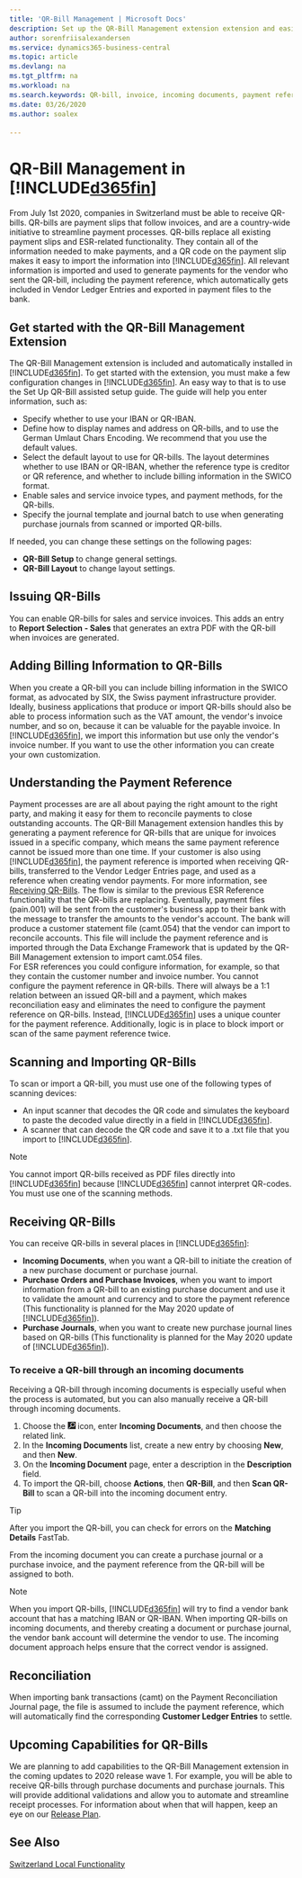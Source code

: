```yaml
---
title: 'QR-Bill Management | Microsoft Docs'
description: Set up the QR-Bill Management extension extension and easily generate, send, and import QR-bills.
author: sorenfriisalexandersen
ms.service: dynamics365-business-central
ms.topic: article
ms.devlang: na
ms.tgt_pltfrm: na
ms.workload: na
ms.search.keywords: QR-bill, invoice, incoming documents, payment reference
ms.date: 03/26/2020
ms.author: soalex

---
```

# QR-Bill Management in [!INCLUDE[d365fin](../../includes/d365fin_md.md)]
From July 1st 2020, companies in Switzerland must be able to receive QR-bills. QR-bills are payment slips that follow invoices, and are a country-wide initiative to streamline payment processes. QR-bills replace all existing payment slips and ESR-related functionality. They contain all of the information needed to make payments, and a QR code on the payment slip makes it easy to import the information into [!INCLUDE[d365fin](../../includes/d365fin_md.md)]. All relevant information is imported and used to generate payments for the vendor who sent the QR-bill, including the payment reference, which automatically gets included in Vendor Ledger Entries and exported in payment files to the bank.

## Get started with the QR-Bill Management Extension
The QR-Bill Management extension is included and automatically installed in [!INCLUDE[d365fin](../../includes/d365fin_md.md)]. To get started with the extension, you must make a few configuration changes in [!INCLUDE[d365fin](../../includes/d365fin_md.md)]. An easy way to that is to use the Set Up QR-Bill assisted setup guide. The guide will help you enter information, such as:

* Specify whether to use your IBAN or QR-IBAN.
* Define how to display names and address on QR-bills, and to use the German Umlaut Chars Encoding. We recommend that you use the default values.
* Select the default layout to use for QR-bills. The layout determines whether to use IBAN or QR-IBAN, whether the reference type is creditor or QR reference, and whether to include billing information in the SWICO format.
* Enable sales and service invoice types, and payment methods, for the QR-bills.
* Specify the journal template and journal batch to use when generating purchase journals from scanned or imported QR-bills.

If needed, you can change these settings on the following pages: 

* **QR-Bill Setup** to change general settings. 
* **QR-Bill Layout** to change layout settings.

## Issuing QR-Bills
You can enable QR-bills for sales and service invoices. This adds an entry to **Report Selection - Sales** that generates an extra PDF with the QR-bill when invoices are generated. 

## Adding Billing Information to QR-Bills
When you create a QR-bill you can include billing information in the SWICO format, as advocated by SIX, the Swiss payment infrastructure provider. Ideally, business applications that produce or import QR-bills should also be able to process information such as the VAT amount, the vendor's invoice number, and so on, because it can be valuable for the payable invoice. In [!INCLUDE[d365fin](../../includes/d365fin_md.md)], we import this information but use only the vendor's invoice number. If you want to use the other information you can create your own customization.

## Understanding the Payment Reference
Payment processes are are all about paying the right amount to the right party, and making it easy for them to reconcile payments to close outstanding accounts. The QR-Bill Management extension handles this by generating a payment reference for QR-bills that are unique for invoices issued in a specific company, which means the same payment reference cannot be issued more than one time. If your customer is also using [!INCLUDE[d365fin](../../includes/d365fin_md.md)], the payment reference is imported when receiving QR-bills, transferred to the Vendor Ledger Entries page, and used as a reference when creating vendor payments. For more information, see [Receiving QR-Bills](ui-extensions-swiss-qr-bill.md#receiving-qr-bills). The flow is similar to the previous ESR Reference functionality that the QR-bills are replacing. Eventually, payment files (pain.001) will be sent from the customer's business app to their bank with the message to transfer the amounts to the vendor's account. The bank will produce a customer statement file (camt.054) that the vendor can import to reconcile accounts. This file will include the payment reference and is imported through the Data Exchange Framework that is updated by the QR-Bill Management extension to import camt.054 files.  
For ESR references you could configure information, for example, so that they contain the customer number and invoice number. You cannot configure the payment reference in QR-bills. There will always be a 1:1 relation between an issued QR-bill and a payment, which makes reconciliation easy and eliminates the need to configure the payment reference on QR-bills. Instead, [!INCLUDE[d365fin](../../includes/d365fin_md.md)] uses a unique counter for the payment reference. Additionally, logic is in place to block import or scan of the same payment reference twice.

## Scanning and Importing QR-Bills
To scan or import a QR-bill, you must use one of the following types of scanning devices:

* An input scanner that decodes the QR code and simulates the keyboard to paste the decoded value directly in a field in [!INCLUDE[d365fin](../../includes/d365fin_md.md)].
* A scanner that can decode the QR code and save it to a .txt file that you import to [!INCLUDE[d365fin](../../includes/d365fin_md.md)]. 

> [!Note]
> You cannot import QR-bills received as PDF files directly into [!INCLUDE[d365fin](../../includes/d365fin_md.md)] because [!INCLUDE[d365fin](../../includes/d365fin_md.md)] cannot interpret QR-codes. You must use one of the scanning methods.

## Receiving QR-Bills
You can receive QR-bills in several places in [!INCLUDE[d365fin](../../includes/d365fin_md.md)]:

* **Incoming Documents**, when you want a QR-bill to initiate the creation of a new purchase document or purchase journal.
* **Purchase Orders and Purchase Invoices**, when you want to import information from a QR-bill to an existing purchase document and use it to validate the amount and currency and to store the payment reference (This functionality is planned for the May 2020 update of [!INCLUDE[d365fin](../../includes/d365fin_md.md)]).
* **Purchase Journals**, when you want to create new purchase journal lines based on QR-bills (This functionality is planned for the May 2020 update of [!INCLUDE[d365fin](../../includes/d365fin_md.md)]). 

### To receive a QR-bill through an incoming documents
Receiving a QR-bill through incoming documents is especially useful when the process is automated, but you can also manually receive a QR-bill through incoming documents.

1. Choose the ![Search for Page or Report](../../media/ui-search/search_small.png "Search for Page or Report icon") icon, enter **Incoming Documents**, and then choose the related link.
2. In the **Incoming Documents** list, create a new entry by choosing **New**, and then **New**. 
3. On the **Incoming Document** page, enter a description in the **Description** field.
4. To import the QR-bill, choose **Actions**, then **QR-Bill**, and then **Scan QR-Bill** to scan a QR-bill into the incoming document entry.
 
> [!TIP]
> After you import the QR-bill, you can check for errors on the **Matching Details** FastTab.

From the incoming document you can create a purchase journal or a purchase invoice, and the payment reference from the QR-bill will be assigned to both.

> [!Note]
> When you import QR-bills, [!INCLUDE[d365fin](../../includes/d365fin_md.md)] will try to find a vendor bank account that has a matching IBAN or QR-IBAN. When importing QR-bills on incoming documents, and thereby creating a document or purchase journal, the vendor bank account will determine the vendor to use. The incoming document approach helps ensure that the correct vendor is assigned.

<!--

### Receiving a QR-Bill through Purchase Order or Purchase Invoice (Planned for May, 2020)
Receiving a QR-bill through a purchase order or purchase invoice validates the invoice amount and adds the payment reference to the ledgers. Like incoming documents, you can scan or import a QR-bill to an existing purchase order or invoice. This process uses the QR-IBAN or IBAN from the QR-bill to find the vendor with a matching number. If no match is found you cannot scan or import the QR-bill. If that happens, you can create the vendor bank account and then allow the QR-bill to be attached to the purchase document. When the QR-bill is scanned or imported to the purchase document it will add the amount, payment reference, and other information from the QR-bill. This is used for validation before posting the purchase document. Posting will be blocked if the amount of the order or invoice does not match the amount from the QR-bill. Validation also happens when you scan or import the QR-bill. If the payment reference is already used on a vendor ledger entry for a vendor, an error will display. Vendors cannot issue multiple QR-bills with the same payment reference. Similarly, an error will display if the QR-bill and payment reference has already been imported to an open purchase document. 

### Receiving a QR-Bill through a Purchase Journal (Planned for May, 2020)
You can scan or import QR-bills directly into a **Purchase Journal**. This is useful when you want to create new journal lines based on a QR-bill. Scanning or importing directly into a purchase journal creates a new **Purchase Journal Line** using the vendor and amount from the QR-bill, and tries to identify the vendor by finding a **Vendor Bank Account** that has a matching IBAN or QR-IBAN. For example, using purchase journals is useful if you do not want to use purchase orders or invoices.  -->

## Reconciliation
When importing bank transactions (camt) on the Payment Reconciliation Journal page, the file is assumed to include <!--not sure what "assumed to include" means--> the payment reference, which will automatically find the corresponding **Customer Ledger Entries** to settle.    

## Upcoming Capabilities for QR-Bills
We are planning to add capabilities to the QR-Bill Management extension in the coming updates to 2020 release wave 1. For example, you will be able to receive QR-bills through purchase documents and purchase journals. This will provide additional validations and allow you to automate and streamline receipt processes. For information about when that will happen, keep an eye on our [Release Plan](https://docs.microsoft.com/en-us/dynamics365-release-plan/2020wave1/dynamics365-business-central/qr-bill-management-switzerland).

## See Also
[Switzerland Local Functionality](switzerland-local-functionality.md)  
